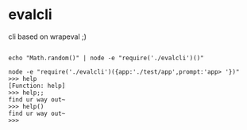 # evalcli

cli based on wrapeval ;)

```

echo "Math.random()" | node -e "require('./evalcli')()"

node -e "require('./evalcli')({app:'./test/app',prompt:'app> '})"
>>> help
[Function: help]
>>> help;;
find ur way out~
>>> help()
find ur way out~
>>>

```
